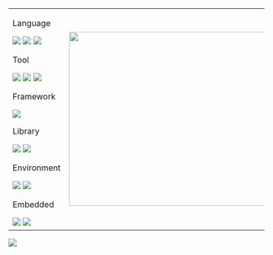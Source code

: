 
<!--
<a href="https://github.com/bert13069598"><img src="https://capsule-render.vercel.app/api?type=waving&color=1F305F&height=150&section=header&text=BERT's%20Github%20Profile&fontColor=00599C&fontSize=30&animation=fadeIn&fontAlign=50&fontAlignY=33"/></a>


**bert13069598/bert13069598** is a ✨ _special_ ✨ repository because its `README.md` (this file) appears on your GitHub profile.
Here are some ideas to get you started:

- 🔭 I’m currently working on ...
- 🌱 I’m currently learning ...
- 👯 I’m looking to collaborate on ...
- 🤔 I’m looking for help with ...
- 💬 Ask me about ...
- 📫 How to reach me: ...
- 😄 Pronouns: ...
- ⚡ Fun fact: ...
- <a href="링크"><img src="https://img.shields.io/badge/이름-색상코드?style=flat-square&logo=로고명&logoColor=로고색"/></a>
-->

<table>
  <tr>
    <td>
<p>Language</p>
<div>
  <a href="https://github.com/bert13069598?tab=repositories&q=&type=&language=c&sort="><img src="https://img.shields.io/badge/C-A8B9CC?style=flat-square&logo=C&logoColor=white"/></a>
  <a href="https://github.com/bert13069598?tab=repositories&q=&type=&language=c%2B%2B&sort="><img src="https://img.shields.io/badge/C++-00599C?style=flat-square&logo=C%2B%2B&logoColor=white"/></a>
  <a href="https://github.com/bert13069598?tab=repositories&q=&type=&language=python&sort="><img src="https://img.shields.io/badge/Python-3776AB?style=flat-square&logo=Python&logoColor=white"/></a>
</div>

<p>Tool</p>
<div>
  <a href="https://visualstudio.microsoft.com/ko/vs/"><img src="https://img.shields.io/badge/Visual Studio-5C2D91?style=flat-square&logo=Visual Studio&logoColor=white"/></a>
  <a href="https://code.visualstudio.com/"><img src="https://img.shields.io/badge/Visual Studio Code-007ACC?style=flat-square&logo=Visual Studio Code&logoColor=white"/></a>
  <a href="https://www.jetbrains.com/ko-kr/pycharm/"><img src="https://img.shields.io/badge/PyCharm-000000?style=flat-square&logo=PyCharm&logoColor=white"/></a>
</div>

<p>Framework</p>
<div>
  <a href="https://pytorch.org/"><img src="https://img.shields.io/badge/PyTorch-EE4C2C?style=flat-square&logo=PyTorch&logoColor=white"/></a>
</div>

<p>Library</p>
<div>
  <a href="https://opencv.org/"><img src="https://img.shields.io/badge/OpenCV-5C3EE8?style=flat-square&logo=OpenCV&logoColor=white"/></a>
  <a href="https://www.ros.org/"><img src="https://img.shields.io/badge/ROS-22314E?style=flat-square&logo=ROS&logoColor=white"/></a>
</div>

<p>Environment</p>
<div>
  <a href="https://www.microsoft.com/ko-kr"><img src="https://img.shields.io/badge/Windows-0078D6?style=flat-square&logo=Windows&logoColor=white"/></a>
  <a href="https://releases.ubuntu.com/20.04.5/?_ga=2.241304130.1565568178.1668053405-1036555101.1666157737"><img src="https://img.shields.io/badge/Ubuntu20.04-E95420?style=flat-square&logo=Ubuntu&logoColor=white"/></a>
</div>

<p>Embedded</p>
<div>
  <a href="https://www.arduino.cc/"><img src="https://img.shields.io/badge/Arduino-00979D?style=flat-square&logo=Arduino&logoColor=white"/></a>
  <a href="https://www.raspberrypi.com/"><img src="https://img.shields.io/badge/Raspberry Pi-A22846?style=flat-square&logo=Raspberry%20Pi&logoColor=white"/></a>
</div>
    </td>
    <td>
      <a href="https://arxiv.org/pdf/1810.04805.pdf"><img src="https://user-images.githubusercontent.com/89738612/210817002-3d6c4967-ba2b-4c17-851e-57c988b91222.jpg" width="512" height="341.5"/></a>
    </td>
  </tr>
</table>
<a href="https://simpleicons.org/"><img src="https://img.shields.io/badge/Simple Icons-111111?style=flat-square&logo=Simple Icons&logoColor=white"/>

